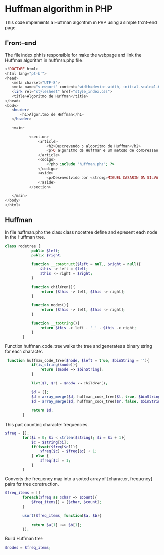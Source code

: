 ﻿# Huffman algorithm in PHP

 This code implements a Huffman algorithm in PHP using a simple front-end page.

 ## Front-end
 The file index.phh is responsible for make the webpage and link the Huffman algorithm in huffman.php file.
 ```php
<!DOCTYPE html>
<html lang="pt-br">
<head>
    <meta charset="UTF-8">
    <meta name="viewport" content="width=device-width, initial-scale=1.0">
    <link rel="stylesheet" href="style_index.css">
    <title>Algoritmo de Huffman</title>
</head>
<body>
    <header>
        <h1>Algoritmo de Huffman</h1>
    </header>

    <main>
        
            <section>
                <article>
                    <h2>Descrevendo o algoritmo de Huffman</h2>
                    <p>O algoritmo de Huffman é um método de compressão de dados sem perdas que reduz o tamanho de arquivos ao atribuir códigos binários mais curtos para caracteres mais frequentes e códigos mais longos para os menos frequentes. Ele funciona construindo uma árvore binária onde cada folha representa um símbolo da entrada, e os caminhos da raiz até cada folha formam os códigos binários. A construção da árvore é feita de forma eficiente utilizando uma fila de prioridade, garantindo que a codificação resultante seja otimizada e sem ambiguidade.</p>
                </article>
                <codigo>
                    <?php include 'huffman.php'; ?>
                </codigo>
                <aside>
                    <p>Desenvolvido por <strong>MIGUEL CASARIN DA SILVA.</strong></p>
                </aside>
            </section>
        
    </main>
</body>
</html>
```
## Huffman 

In file huffman.php the class class nodetree define and epresent each node in the Huffman tree.
```php
class nodetree {
            public $left;
            public $right;
    
            function __construct($left = null, $right = null){
                $this -> left = $left;
                $this -> right = $right;
            }
    
            function children(){
                return [$this -> left, $this -> right];
            }
    
            function nodes(){
                return [$this -> left, $this -> right];  
            }
    
            function __toString(){
                return $this -> left . '_' . $this -> right; 
            }
        }
```
Function huffman_code_tree walks the tree and generates a binary string for each character.
```php
 function huffman_code_tree($node, $left = true, $binString = ''){
            if(is_string($node)){
                return [$node => $binString];
            }
    
            list($l, $r) = $node -> children();
    
            $d = [];
            $d = array_merge($d, huffman_code_tree($l, true, $binString . '0'));
            $d = array_merge($d, huffman_code_tree($r, false, $binString . '1'));
    
            return $d;
        }
```
This part counting character frequencies.
```php
$freq = [];
        for($i = 0; $i < strlen($string); $i = $i + 1){
            $c = $string[$i];
            if(isset($freq[$c])){
                $freq[$c] = $freq[$c] + 1;
            } else {
                $freq[$c] = 1;
            }
        }
```
Converts the frequency map into a sorted array of [character, frequency] pairs for tree construction.
```php
$freq_items = [];
        foreach($freq as $char => $count){
            $freq_items[] = [$char, $count];
        }
    
        usort($freq_items, function($a, $b){
            
            return $a[1] <=> $b[1];
        });
```
Build Huffman tree
```php
$nodes = $freq_items;
```
```php
```
```php
```


